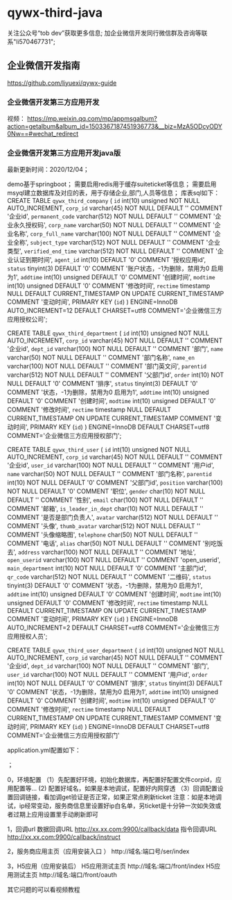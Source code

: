 # qywx-third-java
关注公众号“tob dev”获取更多信息;
加企业微信开发同行微信群及咨询等联系"li570467731";

## 企业微信开发指南
https://github.com/liyuexi/qywx-guide

### 企业微信开发第三方应用开发

视频：
https://mp.weixin.qq.com/mp/appmsgalbum?action=getalbum&album_id=1503367187451936773&__biz=MzA5ODcyODY0Nw==#wechat_redirect


### 企业微信开发第三方应用开发java版
最新更新时间：2020/12/04；

demo基于springboot；
需要启用redis用于缓存suiteticket等信息；
需要启用msyql建立数据库及对应的表，用于存储企业,部门,人员等信息；
库表sql如下：
CREATE TABLE `qywx_third_company` (
 `id` int(10) unsigned NOT NULL AUTO_INCREMENT,
 `corp_id` varchar(45) NOT NULL DEFAULT '' COMMENT '企业id',
 `permanent_code` varchar(512) NOT NULL DEFAULT '' COMMENT '企业永久授权码',
 `corp_name` varchar(50) NOT NULL DEFAULT '' COMMENT '企业名称',
 `corp_full_name` varchar(100) NOT NULL DEFAULT '' COMMENT '企业全称',
 `subject_type` varchar(512) NOT NULL DEFAULT '' COMMENT '企业类型',
 `verified_end_time` varchar(512) NOT NULL DEFAULT '' COMMENT '企业认证到期时间',
 `agent_id` int(10) DEFAULT '0' COMMENT '授权应用id',
 `status` tinyint(3) DEFAULT '0' COMMENT '账户状态，-1为删除，禁用为0 启用为1',
 `addtime` int(10) unsigned DEFAULT '0' COMMENT '创建时间',
 `modtime` int(10) unsigned DEFAULT '0' COMMENT '修改时间',
 `rectime` timestamp NULL DEFAULT CURRENT_TIMESTAMP ON UPDATE CURRENT_TIMESTAMP COMMENT '变动时间',
 PRIMARY KEY (`id`)
) ENGINE=InnoDB AUTO_INCREMENT=12 DEFAULT CHARSET=utf8 COMMENT='企业微信三方应用授权公司';

CREATE TABLE `qywx_third_department` (
 `id` int(10) unsigned NOT NULL AUTO_INCREMENT,
 `corp_id` varchar(45) NOT NULL DEFAULT '' COMMENT '企业id',
 `dept_id` varchar(100) NOT NULL DEFAULT '' COMMENT '部门',
 `name` varchar(50) NOT NULL DEFAULT '' COMMENT '部门名称',
 `name_en` varchar(100) NOT NULL DEFAULT '' COMMENT '部门英文问',
 `parentid` varchar(512) NOT NULL DEFAULT '' COMMENT '父部门id',
 `order` int(10) NOT NULL DEFAULT '0' COMMENT '排序',
 `status` tinyint(3) DEFAULT '0' COMMENT '状态，-1为删除，禁用为0 启用为1',
 `addtime` int(10) unsigned DEFAULT '0' COMMENT '创建时间',
 `modtime` int(10) unsigned DEFAULT '0' COMMENT '修改时间',
 `rectime` timestamp NULL DEFAULT CURRENT_TIMESTAMP ON UPDATE CURRENT_TIMESTAMP COMMENT '变动时间',
 PRIMARY KEY (`id`)
) ENGINE=InnoDB DEFAULT CHARSET=utf8 COMMENT='企业微信三方应用授权部门';

CREATE TABLE `qywx_third_user` (
 `id` int(10) unsigned NOT NULL AUTO_INCREMENT,
 `corp_id` varchar(45) NOT NULL DEFAULT '' COMMENT '企业id',
 `user_id` varchar(100) NOT NULL DEFAULT '' COMMENT '用户id',
 `name` varchar(50) NOT NULL DEFAULT '' COMMENT '部门名称',
 `parentid` int(10) NOT NULL DEFAULT '0' COMMENT '父部门id',
 `position` varchar(100) NOT NULL DEFAULT '0' COMMENT '职位',
 `gender` char(10) NOT NULL DEFAULT '' COMMENT '性别',
 `email` char(100) NOT NULL DEFAULT '' COMMENT '邮箱',
 `is_leader_in_dept` char(10) NOT NULL DEFAULT '' COMMENT '是否是部门负责人',
 `avatar` varchar(512) NOT NULL DEFAULT '' COMMENT '头像',
 `thumb_avatar` varchar(512) NOT NULL DEFAULT '' COMMENT '头像缩略图',
 `telephone` char(50) NOT NULL DEFAULT '' COMMENT '电话',
 `alias` char(50) NOT NULL DEFAULT '' COMMENT '别吃饭去',
 `address` varchar(100) NOT NULL DEFAULT '' COMMENT '地址',
 `open_userid` varchar(100) NOT NULL DEFAULT '' COMMENT 'open_userid',
 `main_department` int(10) NOT NULL DEFAULT '0' COMMENT '主部门id',
 `qr_code` varchar(512) NOT NULL DEFAULT '' COMMENT '二维码',
 `status` tinyint(3) DEFAULT '0' COMMENT '状态，-1为删除，禁用为0 启用为1',
 `addtime` int(10) unsigned DEFAULT '0' COMMENT '创建时间',
 `modtime` int(10) unsigned DEFAULT '0' COMMENT '修改时间',
 `rectime` timestamp NULL DEFAULT CURRENT_TIMESTAMP ON UPDATE CURRENT_TIMESTAMP COMMENT '变动时间',
 PRIMARY KEY (`id`)
) ENGINE=InnoDB AUTO_INCREMENT=2 DEFAULT CHARSET=utf8 COMMENT='企业微信三方应用授权人员';

CREATE TABLE `qywx_third_user_department` (
 `id` int(10) unsigned NOT NULL AUTO_INCREMENT,
 `corp_id` varchar(45) NOT NULL DEFAULT '' COMMENT '企业id',
 `dept_id` varchar(100) NOT NULL DEFAULT '' COMMENT '部门',
 `user_id` varchar(100) NOT NULL DEFAULT '' COMMENT '用户id',
 `order` int(10) NOT NULL DEFAULT '0' COMMENT '排序',
 `status` tinyint(3) DEFAULT '0' COMMENT '状态，-1为删除，禁用为0 启用为1',
 `addtime` int(10) unsigned DEFAULT '0' COMMENT '创建时间',
 `modtime` int(10) unsigned DEFAULT '0' COMMENT '修改时间',
 `rectime` timestamp NULL DEFAULT CURRENT_TIMESTAMP ON UPDATE CURRENT_TIMESTAMP COMMENT '变动时间',
 PRIMARY KEY (`id`)
) ENGINE=InnoDB DEFAULT CHARSET=utf8 COMMENT='企业微信三方应用授权部门'


application.yml配置如下：

；

0，环境配置
（1）先配置好环境，初始化数据库，再配置好配置文件corpid，应用配置等...
 (2) 配置好域名，如果是本地调试，配置好内网穿透
（3）回调配置设置回调链接，看加调get验证是否正常，如果正常点刷新ticket
 注意：如是本地调试，ip经常变动，服务商信息里设置好ip白名单，另ticket是十分钟一次如失效或者过期上应用设置里手动刷新即可
 
1，回调url
数据回调URL	http://xx.xx.com:9900/callback/data
指令回调URL	http://xx.xx.com:9900/callback/instruct

2，服务商应用主页（应用安装入口 ）
http://域名:端口号/ser/index

3，H5应用（应用安装后）
H5应用测试主页 http://域名:端口/front/index
H5应用测试主页 http://域名:端口/front/oauth


其它问题的可以看视频教程